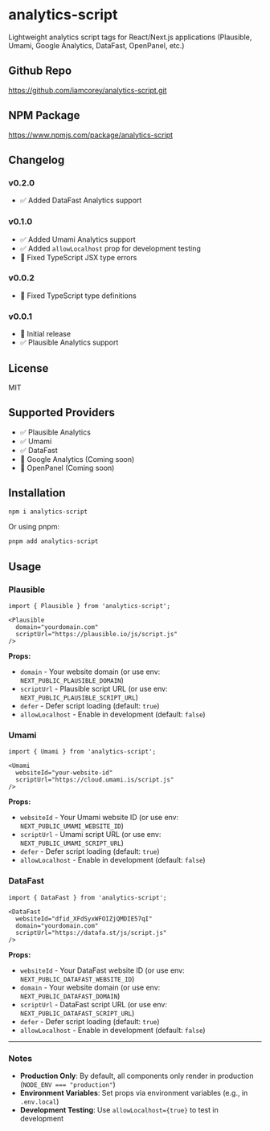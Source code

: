# analytics-script

Lightweight analytics script tags for React/Next.js applications (Plausible, Umami, Google Analytics, DataFast, OpenPanel, etc.)

## Github Repo
https://github.com/iamcorey/analytics-script.git

## NPM Package
https://www.npmjs.com/package/analytics-script

## Changelog

### v0.2.0
- ✅ Added DataFast Analytics support

### v0.1.0
- ✅ Added Umami Analytics support
- ✅ Added `allowLocalhost` prop for development testing
- 🐛 Fixed TypeScript JSX type errors

### v0.0.2
- 🐛 Fixed TypeScript type definitions

### v0.0.1
- 🎉 Initial release
- ✅ Plausible Analytics support

## License

MIT

## Supported Providers

- ✅ Plausible Analytics
- ✅ Umami
- ✅ DataFast
- 🚧 Google Analytics (Coming soon)
- 🚧 OpenPanel (Coming soon)

## Installation

```bash
npm i analytics-script
```

Or using pnpm:

```bash
pnpm add analytics-script
```

## Usage

### Plausible

```tsx
import { Plausible } from 'analytics-script';

<Plausible 
  domain="yourdomain.com" 
  scriptUrl="https://plausible.io/js/script.js"
/>
```

**Props:**
- `domain` - Your website domain (or use env: `NEXT_PUBLIC_PLAUSIBLE_DOMAIN`)
- `scriptUrl` - Plausible script URL (or use env: `NEXT_PUBLIC_PLAUSIBLE_SCRIPT_URL`)
- `defer` - Defer script loading (default: `true`)
- `allowLocalhost` - Enable in development (default: `false`)

### Umami

```tsx
import { Umami } from 'analytics-script';

<Umami 
  websiteId="your-website-id" 
  scriptUrl="https://cloud.umami.is/script.js"
/>
```

**Props:**
- `websiteId` - Your Umami website ID (or use env: `NEXT_PUBLIC_UMAMI_WEBSITE_ID`)
- `scriptUrl` - Umami script URL (or use env: `NEXT_PUBLIC_UMAMI_SCRIPT_URL`)
- `defer` - Defer script loading (default: `true`)
- `allowLocalhost` - Enable in development (default: `false`)

### DataFast

```tsx
import { DataFast } from 'analytics-script';

<DataFast 
  websiteId="dfid_XFdSyxWFOIZjQMDIE57qI" 
  domain="yourdomain.com"
  scriptUrl="https://datafa.st/js/script.js"
/>
```

**Props:**
- `websiteId` - Your DataFast website ID (or use env: `NEXT_PUBLIC_DATAFAST_WEBSITE_ID`)
- `domain` - Your website domain (or use env: `NEXT_PUBLIC_DATAFAST_DOMAIN`)
- `scriptUrl` - DataFast script URL (or use env: `NEXT_PUBLIC_DATAFAST_SCRIPT_URL`)
- `defer` - Defer script loading (default: `true`)
- `allowLocalhost` - Enable in development (default: `false`)

---

### Notes

- **Production Only**: By default, all components only render in production (`NODE_ENV === "production"`)
- **Environment Variables**: Set props via environment variables (e.g., in `.env.local`)
- **Development Testing**: Use `allowLocalhost={true}` to test in development

